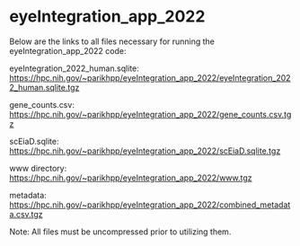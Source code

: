 # eyeIntegration_app_2022

Below are the links to all files necessary for running the eyeIntegration_app_2022 code:

eyeIntegration_2022_human.sqlite: https://hpc.nih.gov/~parikhpp/eyeIntegration_app_2022/eyeIntegration_2022_human.sqlite.tgz

gene_counts.csv: https://hpc.nih.gov/~parikhpp/eyeIntegration_app_2022/gene_counts.csv.tgz

scEiaD.sqlite: https://hpc.nih.gov/~parikhpp/eyeIntegration_app_2022/scEiaD.sqlite.tgz

www directory: https://hpc.nih.gov/~parikhpp/eyeIntegration_app_2022/www.tgz

metadata: https://hpc.nih.gov/~parikhpp/eyeIntegration_app_2022/combined_metadata.csv.tgz

Note: All files must be uncompressed prior to utilizing them.
